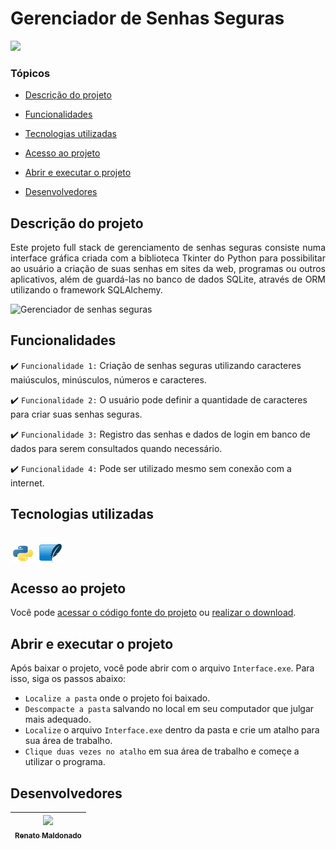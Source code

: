 # Gerenciador de Senhas Seguras

<p>
   <img src="http://img.shields.io/static/v1?label=STATUS&message=EM%20DESENVOLVIMENTO&color=RED&style=for-the-badge"/>
</p>

### Tópicos 

- [Descrição do projeto](#descrição-do-projeto)

- [Funcionalidades](#funcionalidades)

- [Tecnologias utilizadas](#tecnologias-utilizadas)

- [Acesso ao projeto](#acesso-ao-projeto)

- [Abrir e executar o projeto](#abrir-e-executar-o-projeto)

- [Desenvolvedores](#desenvolvedores)

## Descrição do projeto 

<p align="justify">
Este projeto full stack de gerenciamento de senhas seguras consiste numa interface gráfica criada com a biblioteca Tkinter do Python para possibilitar ao usuário a criação de suas senhas em sites da web, programas ou outros aplicativos, além de guardá-las no banco de dados SQLite, através de ORM utilizando o framework SQLAlchemy.
   
![Gerenciador de senhas seguras](https://user-images.githubusercontent.com/49447595/184183331-305aa7c7-d79d-415e-b752-07e19c895ed6.PNG)
   
</p>

## Funcionalidades

:heavy_check_mark: `Funcionalidade 1:` Criação de senhas seguras utilizando caracteres maiúsculos, minúsculos, números e caracteres.

:heavy_check_mark: `Funcionalidade 2:` O usuário pode definir a quantidade de caracteres para criar suas senhas seguras.

:heavy_check_mark: `Funcionalidade 3:` Registro das senhas e dados de login em banco de dados para serem consultados quando necessário.

:heavy_check_mark: `Funcionalidade 4:` Pode ser utilizado mesmo sem conexão com a internet.

## Tecnologias utilizadas
<br>
<img align="center" alt="Renato-Python" height="30" width="40" src="https://raw.githubusercontent.com/devicons/devicon/master/icons/python/python-original.svg">
<img align="center" alt="Renato-SQLite" height="30" width="40" src="https://raw.githubusercontent.com/devicons/devicon/master/icons/sqlite/sqlite-original.svg">

## Acesso ao projeto

Você pode [acessar o código fonte do projeto](https://github.com/renthus/security-passwords-manager-exe) ou [realizar o download](https://1drv.ms/u/s!AiBuG1LvnB7lfcnLJbxNO55llTw?e=Rx3IvY).

## Abrir e executar o projeto

Após baixar o projeto, você pode abrir com o arquivo `Interface.exe`. Para isso, siga os passos abaixo:

- `Localize a pasta` onde o projeto foi baixado.
- `Descompacte a pasta` salvando no local em seu computador que julgar mais adequado.
- `Localize` o arquivo `Interface.exe` dentro da pasta e crie um atalho para sua área de trabalho.
- `Clique duas vezes no atalho` em sua área de trabalho e começe a utilizar o programa.

## Desenvolvedores
| [<img src="https://avatars.githubusercontent.com/u/49447595?v=4" width=115><br><sub>Renato Maldonado</sub>](https://github.com/renthus)
| :---: |
